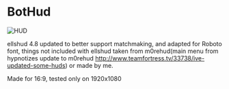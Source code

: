 # BotHud

![HUD](needimage)

ellshud 4.8 updated to better support matchmaking, and adapted for Roboto font, things not included with ellshud taken from m0rehud(main menu from hypnotizes update to m0rehud http://www.teamfortress.tv/33738/ive-updated-some-huds) or made by me.

Made for 16:9, tested only on 1920x1080